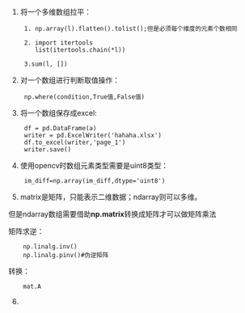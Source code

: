 1. 将一个多维数组拉平： 


        1. np.array(l).flatten().tolist();但是必须每个维度的元素个数相同   
        
        2. import itertools
           list(itertools.chain(*l))  

        3.sum(l, [])

2. 对一个数组进行判断取值操作：

        np.where(condition,True值,False值)

3. 将一个数组保存成excel:

        df = pd.DataFrame(a)
        writer = pd.ExcelWriter('hahaha.xlsx')
        df.to_excel(writer,'page_1')
        writer.save()
        
 4. 使用opencv时数组元素类型需要是uint8类型：
 
         im_diff=np.array(im_diff,dtype='uint8')

5. matrix是矩阵，只能表示二维数据；ndarray则可以多维。

  但是ndarray数组需要借助**np.matrix**转换成矩阵才可以做矩阵乘法
  
  矩阵求逆：
        
        np.linalg.inv()
        np.linalg.pinv()#伪逆矩阵
  转换：
  
        mat.A
        

6. 
